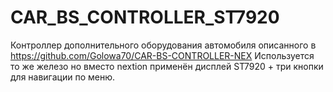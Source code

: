 # CAR_BS_CONTROLLER_ST7920
Контроллер дополнительного 
оборудования автомобиля описанного в https://github.com/Golowa70/CAR-BS-CONTROLLER-NEX
Используется то же железо но вместо nextion применён дисплей ST7920 + три кнопки
для навигации по меню. 
